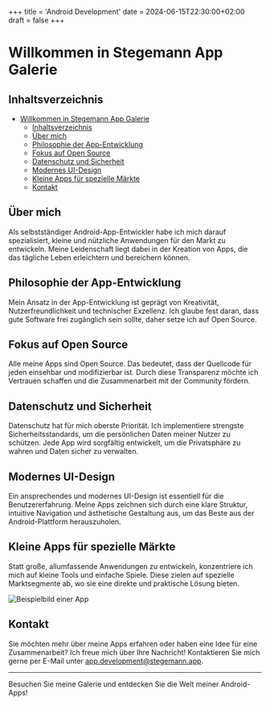 +++
title = 'Android Development'
date = 2024-06-15T22:30:00+02:00
draft = false
+++

# Willkommen in Stegemann App Galerie

## Inhaltsverzeichnis
- [Willkommen in Stegemann App Galerie](#willkommen-in-stegemann-app-galerie)
  - [Inhaltsverzeichnis](#inhaltsverzeichnis)
  - [Über mich](#über-mich)
  - [Philosophie der App-Entwicklung](#philosophie-der-app-entwicklung)
  - [Fokus auf Open Source](#fokus-auf-open-source)
  - [Datenschutz und Sicherheit](#datenschutz-und-sicherheit)
  - [Modernes UI-Design](#modernes-ui-design)
  - [Kleine Apps für spezielle Märkte](#kleine-apps-für-spezielle-märkte)
  - [Kontakt](#kontakt)

## Über mich

Als selbstständiger Android-App-Entwickler habe ich mich darauf spezialisiert, kleine und nützliche Anwendungen für den Markt zu entwickeln. Meine Leidenschaft liegt dabei in der Kreation von Apps, die das tägliche Leben erleichtern und bereichern können.

## Philosophie der App-Entwicklung

Mein Ansatz in der App-Entwicklung ist geprägt von Kreativität, Nutzerfreundlichkeit und technischer Exzellenz. Ich glaube fest daran, dass gute Software frei zugänglich sein sollte, daher setze ich auf Open Source.

## Fokus auf Open Source

Alle meine Apps sind Open Source. Das bedeutet, dass der Quellcode für jeden einsehbar und modifizierbar ist. Durch diese Transparenz möchte ich Vertrauen schaffen und die Zusammenarbeit mit der Community fördern.

## Datenschutz und Sicherheit

Datenschutz hat für mich oberste Priorität. Ich implementiere strengste Sicherheitsstandards, um die persönlichen Daten meiner Nutzer zu schützen. Jede App wird sorgfältig entwickelt, um die Privatsphäre zu wahren und Daten sicher zu verwalten.

## Modernes UI-Design

Ein ansprechendes und modernes UI-Design ist essentiell für die Benutzererfahrung. Meine Apps zeichnen sich durch eine klare Struktur, intuitive Navigation und ästhetische Gestaltung aus, um das Beste aus der Android-Plattform herauszuholen.

## Kleine Apps für spezielle Märkte

Statt große, allumfassende Anwendungen zu entwickeln, konzentriere ich mich auf kleine Tools und einfache Spiele. Diese zielen auf spezielle Marktsegmente ab, wo sie eine direkte und praktische Lösung bieten.

![Beispielbild einer App](link-zum-bild.jpg)

## Kontakt

Sie möchten mehr über meine Apps erfahren oder haben eine Idee für eine Zusammenarbeit? Ich freue mich über Ihre Nachricht! Kontaktieren Sie mich gerne per E-Mail unter app.development@stegemann.app.

---
Besuchen Sie meine Galerie und entdecken Sie die Welt meiner Android-Apps!
